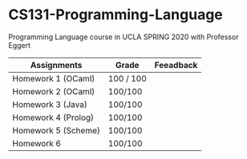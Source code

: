# CS131-Programming-Language
Programming Language course in UCLA SPRING 2020 with Professor Eggert

| Assignments         | Grade     | Feeadback          |
| ------------------- | --------- | ------------------ |
| Homework 1 (OCaml)  | 100 / 100  |              |
| Homework 2 (OCaml)  | 100/100 |              |
| Homework 3 (Java)   | 100/100    |                 |
| Homework 4 (Prolog) | 100/100  | |
| Homework 5 (Scheme) | 100/100    |                |
| Homework 6          | 100/100   |                    |

